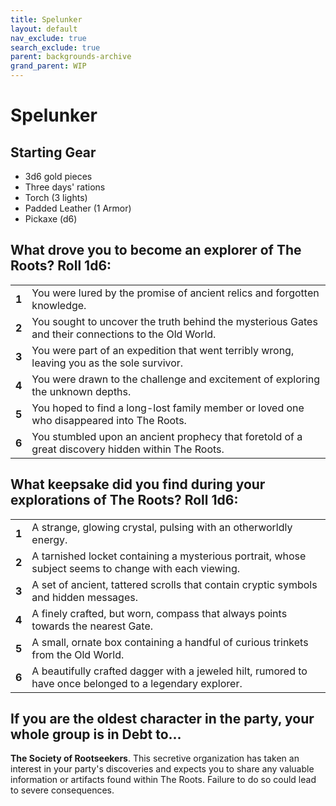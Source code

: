```yaml
---
title: Spelunker
layout: default
nav_exclude: true
search_exclude: true
parent: backgrounds-archive
grand_parent: WIP
---
```


# Spelunker

## Starting Gear

- 3d6 gold pieces
- Three days' rations
- Torch (3 lights)
- Padded Leather (1 Armor)
- Pickaxe (d6)

## What drove you to become an explorer of The Roots? Roll 1d6:

|       |                                                              |
| ----- | ------------------------------------------------------------ |
| **1** | You were lured by the promise of ancient relics and forgotten knowledge. |
| **2** | You sought to uncover the truth behind the mysterious Gates and their connections to the Old World. |
| **3** | You were part of an expedition that went terribly wrong, leaving you as the sole survivor. |
| **4** | You were drawn to the challenge and excitement of exploring the unknown depths. |
| **5** | You hoped to find a long-lost family member or loved one who disappeared into The Roots. |
| **6** | You stumbled upon an ancient prophecy that foretold of a great discovery hidden within The Roots. |

## What keepsake did you find during your explorations of The Roots? Roll 1d6:

|       |                                                              |
| ----- | ------------------------------------------------------------ |
| **1** | A strange, glowing crystal, pulsing with an otherworldly energy. |
| **2** | A tarnished locket containing a mysterious portrait, whose subject seems to change with each viewing. |
| **3** | A set of ancient, tattered scrolls that contain cryptic symbols and hidden messages. |
| **4** | A finely crafted, but worn, compass that always points towards the nearest Gate. |
| **5** | A small, ornate box containing a handful of curious trinkets from the Old World. |
| **6** | A beautifully crafted dagger with a jeweled hilt, rumored to have once belonged to a legendary explorer. |

## If you are the oldest character in the party, your whole group is in Debt to...

**The Society of Rootseekers**. This secretive organization has taken an interest in your party's discoveries and expects you to share any valuable information or artifacts found within The Roots. Failure to do so could lead to severe consequences.